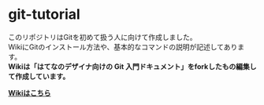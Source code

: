 git-tutorial
====================
このリポジトリはGitを初めて扱う人に向けて作成しました。  
WikiにGitのインストール方法や、基本的なコマンドの説明が記述してあります。  
**Wikiは「はてなのデザイナ向けの Git 入門ドキュメント」をforkしたもの編集して作成しています。**  

[**Wikiはこちら**](https://github.com/ncxx-sl-lab/git-tutorial/wiki)
